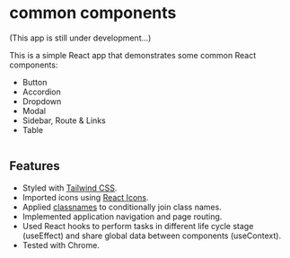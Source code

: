 # common components

(This app is still under development...)

This is a simple React app that demonstrates some common React components:<br />
* Button
* Accordion
* Dropdown
* Modal
* Sidebar, Route & Links
* Table 
<img src="" width=""/>

## Features
* Styled with [Tailwind CSS](https://tailwindcss.com).
* Imported icons using [React Icons](https://react-icons.github.io/react-icons/).
* Applied [classnames](https://www.npmjs.com/package/classnames) to conditionally join class names.
* Implemented application navigation and page routing.
* Used React hooks to perform tasks in different life cycle stage (useEffect) and share global data between components (useContext).
* Tested with Chrome.
